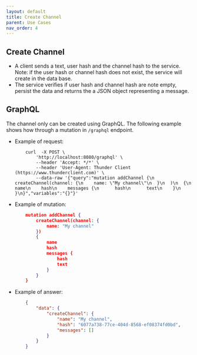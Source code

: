 ```yaml
---
layout: default
title: Create Channel
parent: Use Cases
nav_order: 4
---
```


## Create Channel

* A client sends a text, user hash and the channel hash to the service. Note: if
  the user hash or channel hash does not exist, the service will create in the
  data base.
* The service verifies if user hash and channel hash are note empty, persist the
  data and returns the a JSON object representing a message.

## GraphQL

The channel only can be created using GraphQL. The following example shows how
through a mutation in `/graphql` endpoint.

  * Example of request:

    ```shell
        curl  -X POST \
            'http://localhost:8080/graphql' \
            --header 'Accept: */*' \
            --header 'User-Agent: Thunder Client (https://www.thunderclient.com)' \
            --data-raw '{"query":"mutation addChannel {\n  createChannel(channel: {\n    name: \"My channel\"\n  }\n  )\n  {\n    name\n    hash\n    messages {\n      hash\n      text\n    }\n  }\n}","variables":"{}"}'
    ```

  * Example of mutation:

    ```json
        mutation addChannel {
            createChannel(channel: {
                name: "My channel"
            })
            {
                name
                hash
                messages {
                    hash
                    text
                }
            }
        }
    ```

* Example of answer:

    ```json
        {
            "data": {
                "createChannel": {
                    "name": "My channel",
                    "hash": "6077a738-77ce-404d-8568-ef08374fd0bd",
                    "messages": []
                }
            }
        }
    ```
